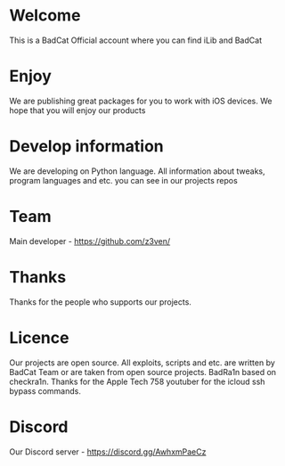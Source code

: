 # Welcome
This is a BadCat Official account where you can find iLib and BadCat
# Enjoy
We are publishing great packages for you to work with iOS devices. We hope that you will enjoy our products
# Develop information
We are developing on Python language. All information about tweaks, program languages and etc. you can see in our projects repos
# Team
Main developer - https://github.com/z3ven/
# Thanks
Thanks for the people who supports our projects. 
# Licence 
Our projects are open source.
All exploits, scripts and etc. are written by BadCat Team or are taken from open source projects.
BadRa1n based on checkra1n.
Thanks for the Apple Tech 758 youtuber for the icloud ssh bypass commands.
# Discord
Our Discord server - https://discord.gg/AwhxmPaeCz
